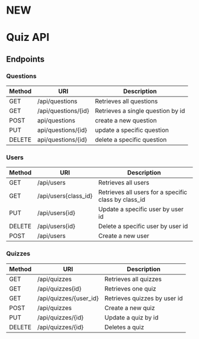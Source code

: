 # NEW
# Quiz API

## Endpoints

### Questions
| Method | URI | Description |
|---|---|---|
|GET|/api/questions|Retrieves all questions|
|GET|/api/questions/{id}|Retrieves a single question by id|
|POST|api/questions|create a new question|
|PUT|api/questions/{id}|update a specific question|
|DELETE|api/questions/{id}|delete a specific question|


### Users
| Method | URI | Description |
|---|---|---|
|GET|/api/users|Retrieves all users|
|GET|/api/users{class_id}|Retrieves all users for a specific class by class_id|
|PUT|/api/users{id}|Update a specific user by user id|
|DELETE|/api/users{id}|Delete a specific user by user id|
|POST|/api/users|Create a new user|


### Quizzes
| Method | URI | Description |
|---|---|---|
|GET|/api/quizzes|Retrieves all quizzes|
|GET|/api/quizzes{id}|Retrieves one quiz|
|GET|/api/quizzes/{user_id}|Retrieves quizzes by user id|
|POST|/api/quizzes|Create a new quiz|
|PUT|/api/quizzes/{id}|Update a quiz by id|
|DELETE|/api/quizzes/{id}|Deletes a quiz|